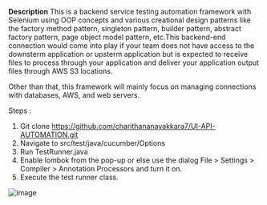 **Description**
This is a backend service testing automation framework with Selenium using OOP concepts and various creational design patterns like the factory method pattern, singleton pattern, builder pattern, abstract factory pattern, page object model pattern, etc.This backend-end connection would come into play if your team does not have access to the downsterm application or upsterm application but is expected to receive files to process through your application and deliver your application output files through AWS S3 locations.

Other than that, this framework will mainly focus on managing connections with databases, AWS, and web servers.

Steps :

1) Git clone https://github.com/charithananayakkara7/UI-API-AUTOMATION.git
2) Navigate to src/test/java/cucumber/Options
3) Run TestRunner.java
4) Enable lombok from the pop-up or else use the dialog File > Settings > Compiler > Annotation Processors and turn it on.
5) Execute the test runner class.

![image](https://user-images.githubusercontent.com/49636974/160889891-4c88845f-e702-42df-921a-b3d8f0e4894c.png)
